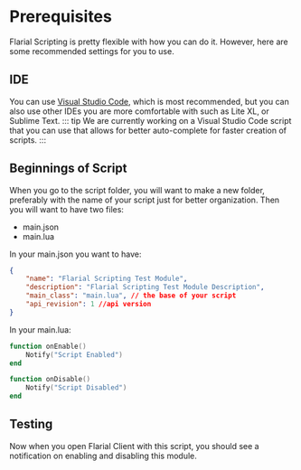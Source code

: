 # Prerequisites

Flarial Scripting is pretty flexible with how you can do it. However, here are some recommended settings for you to use.

## IDE
You can use [Visual Studio Code](https://code.visualstudio.com), which is most recommended, but you can also use other IDEs you are more comfortable with such as Lite XL, or Sublime Text.
::: tip
We are currently working on a Visual Studio Code script that you can use that allows for better auto-complete for faster creation of scripts.
:::

## Beginnings of Script
When you go to the script folder, you will want to make a new folder, preferably with the name of your script just for better organization. Then you will want to have two files:
- main.json
- main.lua

In your main.json you want to have:
```json
{
    "name": "Flarial Scripting Test Module",
    "description": "Flarial Scripting Test Module Description",
    "main_class": "main.lua", // the base of your script
    "api_revision": 1 //api version 
}
```

In your main.lua:
```lua
function onEnable()
    Notify("Script Enabled")
end

function onDisable()
    Notify("Script Disabled")
end
```

## Testing
Now when you open Flarial Client with this script, you should see a notification on enabling and disabling this module.
